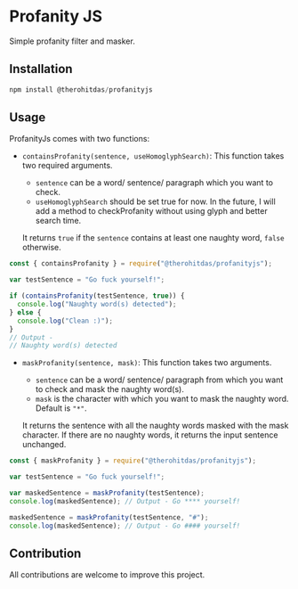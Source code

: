 # Profanity JS

Simple profanity filter and masker.

## Installation

```javascript
npm install @therohitdas/profanityjs
```

## Usage

ProfanityJs comes with two functions:

- `containsProfanity(sentence, useHomoglyphSearch)`: This function takes two required arguments.

  - `sentence` can be a word/ sentence/ paragraph which you want to check.
  - `useHomoglyphSearch` should be set true for now. In the future, I will add a method to checkProfanity without using glyph and better search time.

  It returns `true` if the `sentence` contains at least one naughty word, `false` otherwise.

```javascript
const { containsProfanity } = require("@therohitdas/profanityjs");

var testSentence = "Go fuck yourself!";

if (containsProfanity(testSentence, true)) {
  console.log("Naughty word(s) detected");
} else {
  console.log("Clean :)");
}
// Output -
// Naughty word(s) detected
```

- `maskProfanity(sentence, mask)`:
  This function takes two arguments.

  - `sentence` can be a word/ sentence/ paragraph from which you want to check and mask the naughty word(s).
  - `mask` is the character with which you want to mask the naughty word. Default is `"*"`.

  It returns the sentence with all the naughty words masked with the mask character. If there are no naughty words, it returns the input sentence unchanged.

```javascript
const { maskProfanity } = require("@therohitdas/profanityjs");

var testSentence = "Go fuck yourself!";

var maskedSentence = maskProfanity(testSentence);
console.log(maskedSentence); // Output - Go **** yourself!

maskedSentence = maskProfanity(testSentence, "#");
console.log(maskedSentence); // Output - Go #### yourself!
```

## Contribution

All contributions are welcome to improve this project.

